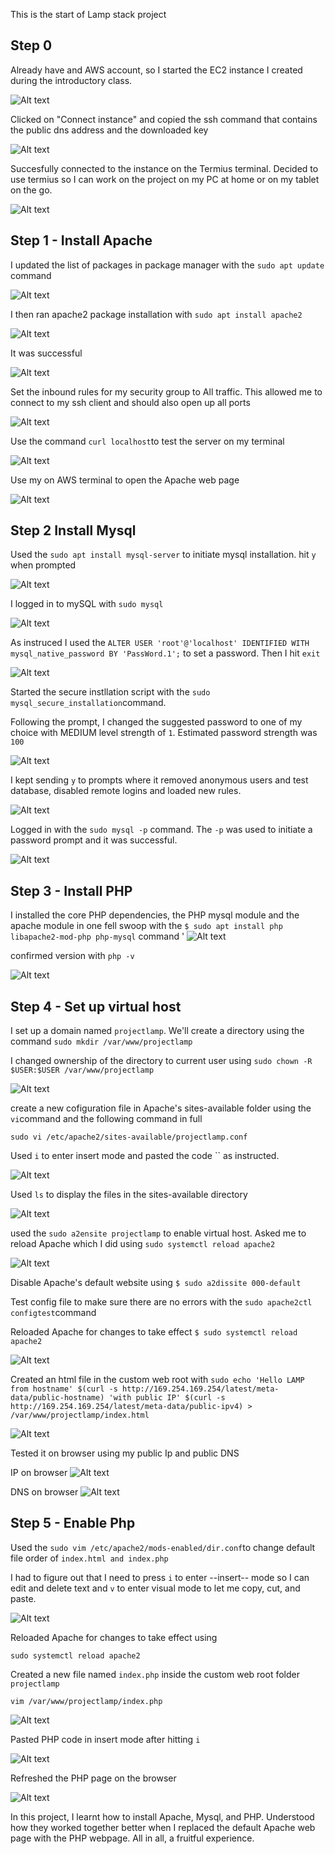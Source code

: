 This is the start of Lamp stack project

## Step 0

Already have and AWS account, so I started the EC2 instance I created during the introductory class. 

![Alt text](<images/AWS instance running.png>)

Clicked on "Connect instance" and copied the ssh command that contains the public dns address and the downloaded key

![Alt text](<images/Copied the ssh command.png>)

Succesfully connected to the instance on the Termius terminal. Decided to use termius so I can work on the project on my PC at home or on my tablet on the go.

![Alt text](<images/successfully connected to the terminal.png>)



## Step 1 - Install Apache

I updated the list of packages in package manager with the `sudo apt update` command

![Alt text](<images/apt update and install apache 1.png>)


I then ran apache2 package installation
with `sudo apt install apache2`

![Alt text](images/apache2.png)

It was successful

![Alt text](<images/apache status.png>)

Set the inbound rules for my security group to All traffic. This allowed me to connect to my ssh client and should also open up all ports

![Alt text](<images/All traffic inbound rules.png>)

Use the command `curl localhost`to test the server on my terminal

![Alt text](<images/curled localhost.png>)

Use my <public ip address> on AWS terminal to open the Apache web page

![Alt text](<images/Apache web page on browser.png>)


## Step 2 Install Mysql

Used the `sudo apt install mysql-server` to initiate mysql installation. hit `y` when prompted

![Alt text](<images/Mysql install.png>)

I logged in to mySQL with `sudo mysql`

![Alt text](<images/MySQL login.png>)

As instruced I used the `ALTER USER 'root'@'localhost' IDENTIFIED WITH mysql_native_password BY 'PassWord.1';` to set a password. Then I hit `exit`

![Alt text](<images/Mysql password change.png>)

Started the secure instllation script with the `sudo mysql_secure_installation`command.

Following the prompt, I changed the suggested password to one of my choice with MEDIUM level strength of `1`. Estimated password strength was `100` 

![Alt text](<images/mysq; secure install with password change to Lion5$night.png>)

I kept sending `y` to prompts where it removed anonymous users and test database, disabled remote logins and loaded new rules. 

![Alt text](<images/Prompt for anon users, remote login, .png>)

Logged in with the `sudo mysql -p` command. The `-p` was used to initiate a password prompt and it was successful.

![Alt text](<images/MySQL login after changes.png>)

## Step 3 - Install PHP

I installed the core PHP dependencies, the PHP mysql module and the apache module in one fell swoop with the `$ sudo apt install php libapache2-mod-php php-mysql` command
'
![Alt text](<images/Installed Php.png>)

confirmed version with `php -v`

![Alt text](<images/Php version confirmed.png>)

## Step 4 - Set up virtual host

I set up a domain named `projectlamp`. We'll create a directory using the command `sudo mkdir /var/www/projectlamp`

I changed ownership of the directory to current user using
 `sudo chown -R $USER:$USER /var/www/projectlamp`

![Alt text](<images/Creating project lamp folder and changing ownership and creating a new config.png>)

 create a new cofiguration file in Apache's sites-available folder using the `vi`command and the following command in full

 `sudo vi /etc/apache2/sites-available/projectlamp.conf`

 Used `i` to enter insert mode and pasted the code `` as instructed. 

![Alt text](<images/projectlamp config file in sites available folder.png>)


 Used `ls` to display the files in the sites-available directory

![Alt text](<images/Using ls to display files created in poroject lamp.png>)

used the `sudo a2ensite projectlamp` to enable virtual host. Asked me to reload Apache which I did using `sudo systemctl reload apache2`

![Alt text](<images/enable virtualhost.png>)

 Disable Apache's default website using `$ sudo a2dissite 000-default`

Test config file to make sure there are no errors with the  `sudo apache2ctl configtest`command

Reloaded Apache for changes to take effect `$ sudo systemctl reload apache2`

![Alt text](<images/disable old default and run config for errors.png>)


Created an html file in the custom web root with `sudo echo 'Hello LAMP from hostname' $(curl -s http://169.254.169.254/latest/meta-data/public-hostname) 'with public IP' $(curl -s http://169.254.169.254/latest/meta-data/public-ipv4) > /var/www/projectlamp/index.html`

![Alt text](<Created index html file for test.png>)

Tested it on browser using my public Ip and public DNS

IP on browser
![Alt text](<images/Virtual host page on browser.png>)

DNS on browser
![Alt text](<images/Public DNS virtual host page on browser.png>)



## Step 5 - Enable Php
Used the
`sudo vim /etc/apache2/mods-enabled/dir.conf`to change default file order of `index.html and index.php`

I had to figure out that I need to press `i` to enter --insert-- mode so I can edit and delete text and `v` to enter visual mode to let me copy, cut, and paste. 

![Alt text](<changed order for Index php and index html on apache config.png>)


Reloaded Apache for changes to take effect
using 

`sudo systemctl reload apache2`

Created a new file named `index.php` inside the custom web root folder `projectlamp`

`vim /var/www/projectlamp/index.php`

![Alt text](<images/index php file in webroot folder.png>)

Pasted PHP code in insert mode after hitting `i`

![Alt text](<images/PHP code in index php file.png>)


Refreshed the PHP page on the browser

![Alt text](<images/PHP page on web browser.png>)

In this project, I learnt how to install Apache, Mysql, and PHP. Understood how they worked together better when I replaced the default Apache web page with the PHP webpage. All in all, a fruitful experience. 



